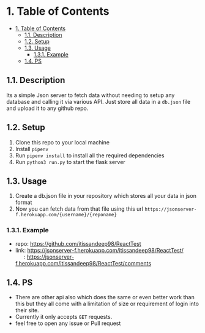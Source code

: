 # 1. Table of Contents

- [1. Table of Contents](#1-table-of-contents)
  - [1.1. Description](#11-description)
  - [1.2. Setup](#12-setup)
  - [1.3. Usage](#13-usage)
    - [1.3.1. Example](#131-example)
  - [1.4. PS](#14-ps)

## 1.1. Description

Its a simple Json server to fetch data without needing to setup any database and calling it via various API.
Just store all data in a `db.json` file and upload it to any github repo.

## 1.2. Setup

1. Clone this repo to your local machine
2. Install `pipenv`
3. Run `pipenv install` to install all the required dependencies
4. Run `python3 run.py` to start the flask server

## 1.3. Usage

1. Create a db.json file in your repository which stores all your data in json format
2. Now you can fetch data from that file using this url `https://jsonserver-f.herokuapp.com/{username}/{reponame}`

### 1.3.1. Example

- repo: <https://github.com/itissandeep98/ReactTest>
- link: <https://jsonserver-f.herokuapp.com/itissandeep98/ReactTest/> \
  &ensp; &ensp; : <https://jsonserver-f.herokuapp.com/itissandeep98/ReactTest/comments>

## 1.4. PS

- There are other api also which does the same or even better work than this but they all come with a limitation of size or requirement of login into their site.
- Currently it only accepts `GET` requests.
- feel free to open any issue or Pull request
